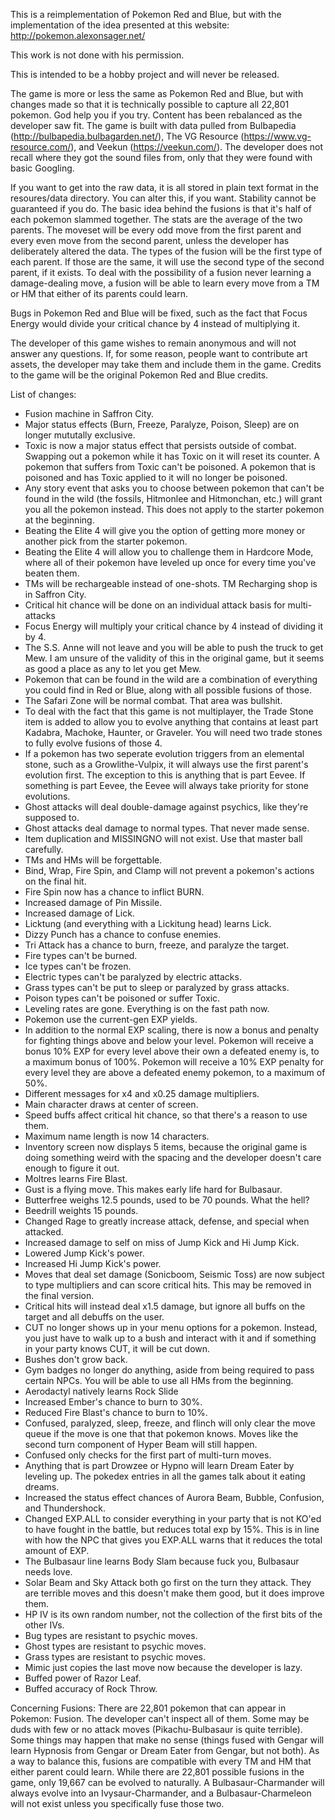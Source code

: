This is a reimplementation of Pokemon Red and Blue, but with the implementation of the idea presented at this website:  http://pokemon.alexonsager.net/

This work is not done with his permission.

This is intended to be a hobby project and will never be released.

The game is more or less the same as Pokemon Red and Blue, but with changes made so that it is technically possible to capture all 22,801 pokemon.  God help you if you try.  Content has been rebalanced as the developer saw fit.  The game is built with data pulled from Bulbapedia (http://bulbapedia.bulbagarden.net/), The VG Resource (https://www.vg-resource.com/), and Veekun (https://veekun.com/).  The developer does not recall where they got the sound files from, only that they were found with basic Googling.

If you want to get into the raw data, it is all stored in plain text format in the resoures/data directory.  You can alter this, if you want.  Stability cannot be guaranteed if you do.  The basic idea behind the fusions is that it's half of each pokemon slammed together.  The stats are the average of the two parents.  The moveset will be every odd move from the first parent and every even move from the second parent, unless the developer has deliberately altered the data.  The types of the fusion will be the first type of each parent.  If those are the same, it will use the second type of the second parent, if it exists.  To deal with the possibility of a fusion never learning a damage-dealing move, a fusion will be able to learn every move from a TM or HM that either of its parents could learn.

Bugs in Pokemon Red and Blue will be fixed, such as the fact that Focus Energy would divide your critical chance by 4 instead of multiplying it.

The developer of this game wishes to remain anonymous and will not answer any questions.  If, for some reason, people want to contribute art assets, the developer may take them and include them in the game.  Credits to the game will be the original Pokemon Red and Blue credits.

List of changes:
- Fusion machine in Saffron City.
- Major status effects (Burn, Freeze, Paralyze, Poison, Sleep) are on longer mututally exclusive.
- Toxic is now a major status effect that persists outside of combat.  Swapping out a pokemon while it has Toxic on it will reset its counter.  A pokemon that suffers from Toxic can't be poisoned.  A pokemon that is poisoned and has Toxic applied to it will no longer be poisoned.
- Any story event that asks you to choose between pokemon that can't be found in the wild (the fossils, Hitmonlee and Hitmonchan, etc.) will grant you all the pokemon instead.  This does not apply to the starter pokemon at the beginning.
- Beating the Elite 4 will give you the option of getting more money or another pick from the starter pokemon.
- Beating the Elite 4 will allow you to challenge them in Hardcore Mode, where all of their pokemon have leveled up once for every time you've beaten them.
- TMs will be rechargeable instead of one-shots.  TM Recharging shop is in Saffron City.
- Critical hit chance will be done on an individual attack basis for multi-attacks
- Focus Energy will multiply your critical chance by 4 instead of dividing it by 4.
- The S.S. Anne will not leave and you will be able to push the truck to get Mew.  I am unsure of the validity of this in the original game, but it seems as good a place as any to let you get Mew.
- Pokemon that can be found in the wild are a combination of everything you could find in Red or Blue, along with all possible fusions of those.
- The Safari Zone will be normal combat.  That area was bullshit.
- To deal with the fact that this game is not multiplayer, the Trade Stone item is added to allow you to evolve anything that contains at least part Kadabra, Machoke, Haunter, or Graveler.  You will need two trade stones to fully evolve fusions of those 4.
- If a pokemon has two seperate evolution triggers from an elemental stone, such as a Growlithe-Vulpix, it will always use the first parent's evolution first.  The exception to this is anything that is part Eevee.  If something is part Eevee, the Eevee will always take priority for stone evolutions.
- Ghost attacks will deal double-damage against psychics, like they're supposed to.
- Ghost attacks deal damage to normal types.  That never made sense.
- Item duplication and MISSINGNO will not exist.  Use that master ball carefully.
- TMs and HMs will be forgettable.
- Bind, Wrap, Fire Spin, and Clamp will not prevent a pokemon's actions on the final hit.
- Fire Spin now has a chance to inflict BURN.
- Increased damage of Pin Missile.
- Increased damage of Lick.
- Licktung (and everything with a Lickitung head) learns Lick.
- Dizzy Punch has a chance to confuse enemies.
- Tri Attack has a chance to burn, freeze, and paralyze the target.
- Fire types can't be burned.
- Ice types can't be frozen.
- Electric types can't be paralyzed by electric attacks.
- Grass types can't be put to sleep or paralyzed by grass attacks.
- Poison types can't be poisoned or suffer Toxic.
- Leveling rates are gone.  Everything is on the fast path now.
- Pokemon use the current-gen EXP yields.
- In addition to the normal EXP scaling, there is now a bonus and penalty for fighting things above and below your level.  Pokemon will receive a bonus 10% EXP for every level above their own a defeated enemy is, to a maximum bonus of 100%.  Pokemon will receive a 10% EXP penalty for every level they are above a defeated enemy pokemon, to a maximum of 50%.
- Different messages for x4 and x0.25 damage multipliers.
- Main character draws at center of screen.
- Speed buffs affect critical hit chance, so that there's a reason to use them.
- Maximum name length is now 14 characters.
- Inventory screen now displays 5 items, because the original game is doing something weird with the spacing and the developer doesn't care enough to figure it out.
- Moltres learns Fire Blast.
- Gust is a flying move.  This makes early life hard for Bulbasaur.
- Butterfree weighs 12.5 pounds, used to be 70 pounds.  What the hell?
- Beedrill weights 15 pounds.
- Changed Rage to greatly increase attack, defense, and special when attacked.
- Increased damage to self on miss of Jump Kick and Hi Jump Kick.
- Lowered Jump Kick's power.
- Increased Hi Jump Kick's power.
- Moves that deal set damage (Sonicboom, Seismic Toss) are now subject to type multipliers and can score critical hits.  This may be removed in the final version.
- Critical hits will instead deal x1.5 damage, but ignore all buffs on the target and all debuffs on the user.
- CUT no longer shows up in your menu options for a pokemon.  Instead, you just have to walk up to a bush and interact with it and if something in your party knows CUT, it will be cut down.
- Bushes don't grow back.
- Gym badges no longer do anything, aside from being required to pass certain NPCs.  You will be able to use all HMs from the beginning.
- Aerodactyl natively learns Rock Slide
- Increased Ember's chance to burn to 30%.
- Reduced Fire Blast's chance to burn to 10%.
- Confused, paralyzed, sleep, freeze, and flinch will only clear the move queue if the move is one that that pokemon knows.  Moves like the second turn component of Hyper Beam will still happen.
- Confused only checks for the first part of multi-turn moves.
- Anything that is part Drowzee or Hypno will learn Dream Eater by leveling up.  The pokedex entries in all the games talk about it eating dreams.
- Increased the status effect chances of Aurora Beam, Bubble, Confusion, and Thundershock.
- Changed EXP.ALL to consider everything in your party that is not KO'ed to have fought in the battle, but reduces total exp by 15%.  This is in line with how the NPC that gives you EXP.ALL warns that it reduces the total amount of EXP.
- The Bulbasaur line learns Body Slam because fuck you, Bulbasaur needs love.
- Solar Beam and Sky Attack both go first on the turn they attack.  They are terrible moves and this doesn't make them good, but it does improve them.
- HP IV is its own random number, not the collection of the first bits of the other IVs.
- Bug types are resistant to psychic moves.
- Ghost types are resistant to psychic moves.
- Grass types are resistant to psychic moves.
- Mimic just copies the last move now because the developer is lazy.
- Buffed power of Razor Leaf.
- Buffed accuracy of Rock Throw.

Concerning Fusions:
  There are 22,801 pokemon that can appear in Pokemon: Fusion.  The developer can't inspect all of them.  Some may be duds with few or no attack moves (Pikachu-Bulbasaur is quite terrible).  Some things may happen that make no sense (things fused with Gengar will learn Hypnosis from Gengar or Dream Eater from Gengar, but not both).  As a way to balance this, fusions are compatible with every TM and HM that either parent could learn.
  While there are 22,801 possible fusions in the game, only 19,667 can be evolved to naturally.  A Bulbasaur-Charmander will always evolve into an Ivysaur-Charmander, and a Bulbasaur-Charmeleon will not exist unless you specifically fuse those two.

